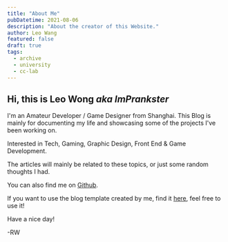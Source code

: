 ```yaml
---
title: "About Me"
pubDatetime: 2021-08-06
description: "About the creator of this Website."
author: Leo Wang
featured: false
draft: true
tags:
  - archive
  - university
  - cc-lab
---
```


## Hi, this is Leo Wong _aka ImPrankster_

I'm an Amateur Developer / Game Designer from Shanghai. This Blog is mainly for documenting my life and showcasing some of the projects I've been working on.

Interested in Tech, Gaming, Graphic Design, Front End & Game Development.

The articles will mainly be related to these topics, or just some random thoughts I had.

You can also find me on [Github](https://github.com/ImPrankster).

If you want to use the blog template created by me, find it [here](https://github.com/ImPrankster/blog-template-next), feel free to use it!

Have a nice day!

-RW

